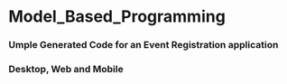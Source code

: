 # Model_Based_Programming

### Umple Generated Code for an Event Registration application
### Desktop, Web and Mobile

